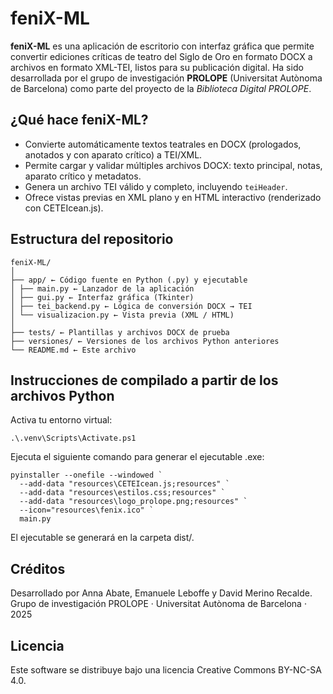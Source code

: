 # feniX-ML

**feniX-ML** es una aplicación de escritorio con interfaz gráfica que permite convertir ediciones críticas de teatro del Siglo de Oro en formato DOCX a archivos en formato XML-TEI, listos para su publicación digital. Ha sido desarrollada por el grupo de investigación **PROLOPE** (Universitat Autònoma de Barcelona) como parte del proyecto de la *Biblioteca Digital PROLOPE*.

## ¿Qué hace feniX-ML?
- Convierte automáticamente textos teatrales en DOCX (prologados, anotados y con aparato crítico) a TEI/XML.
- Permite cargar y validar múltiples archivos DOCX: texto principal, notas, aparato crítico y metadatos.
- Genera un archivo TEI válido y completo, incluyendo `teiHeader`.
- Ofrece vistas previas en XML plano y en HTML interactivo (renderizado con CETEIcean.js).

## Estructura del repositorio
```
feniX-ML/
│
├── app/ ← Código fuente en Python (.py) y ejecutable
│ ├── main.py ← Lanzador de la aplicación
│ ├── gui.py ← Interfaz gráfica (Tkinter)
│ ├── tei_backend.py ← Lógica de conversión DOCX → TEI
│ └── visualizacion.py ← Vista previa (XML / HTML)
│
├── tests/ ← Plantillas y archivos DOCX de prueba
├── versiones/ ← Versiones de los archivos Python anteriores
└── README.md ← Este archivo
````

## Instrucciones de compilado a partir de los archivos Python
Activa tu entorno virtual:

```
.\.venv\Scripts\Activate.ps1
```

Ejecuta el siguiente comando para generar el ejecutable .exe:

```
pyinstaller --onefile --windowed `
  --add-data "resources\CETEIcean.js;resources" `
  --add-data "resources\estilos.css;resources" `
  --add-data "resources\logo_prolope.png;resources" `
  --icon="resources\fenix.ico" `
  main.py
```
El ejecutable se generará en la carpeta dist/.

## Créditos
Desarrollado por Anna Abate, Emanuele Leboffe y David Merino Recalde.
Grupo de investigación PROLOPE · Universitat Autònoma de Barcelona · 2025

## Licencia
Este software se distribuye bajo una licencia Creative Commons BY-NC-SA 4.0.
